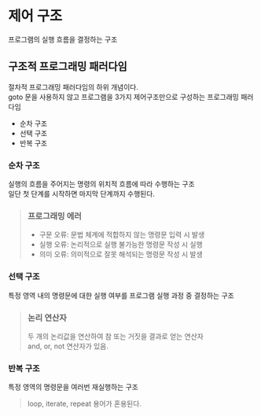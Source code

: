 # 제어 구조
프로그램의 실행 흐름을 결정하는 구조

## 구조적 프로그래밍 패러다임
절차적 프로그래밍 패러다임의 하위 개념이다.  
goto 문을 사용하지 않고 프로그램을 3가지 제어구조만으로 구성하는 프로그래밍 패러다임
- 순차 구조
- 선택 구조
- 반복 구조  

### 순차 구조
실행의 흐름을 주어지는 명령의 위치적 흐름에 따라 수행하는 구조  
일단 첫 단계를 시작하면 마지막 단계까지 수행된다.

> ### 프로그래밍 에러
> - 구문 오류: 문법 체계에 적합하지 않는 명령문 입력 시 발생
> - 실행 오류: 논리적으로 실행 불가능한 명령문 작성 시 실행
> - 의미 오류: 의미적으로 잘못 해석되는 명령문 작성 시 발생

### 선택 구조 
특정 영역 내의 명령문에 대한 실행 여부를 프로그램 실행 과정 중 결정하는 구조

> ### 논리 연산자
> 두 개의 논리값을 연산하여 참 또는 거짓을 결과로 얻는 연산자  
> and, or, not 연산자가 있음.

### 반복 구조
특정 영역의 명령문을 여러번 재실행하는 구조
> loop, iterate, repeat 용어가 혼용된다.